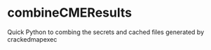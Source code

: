 # combineCMEResults
Quick Python to combing the secrets and cached files generated by crackedmapexec
